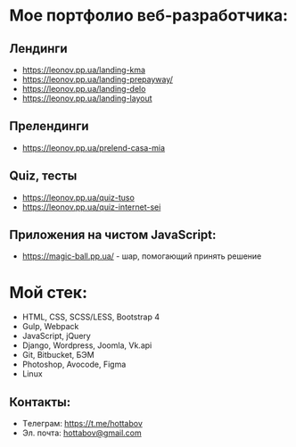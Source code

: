 # Мое портфолио веб-разработчика:

## Лендинги

- https://leonov.pp.ua/landing-kma
- https://leonov.pp.ua/landing-prepayway/
- https://leonov.pp.ua/landing-delo
- https://leonov.pp.ua/landing-layout

## Прелендинги
- https://leonov.pp.ua/prelend-casa-mia

## Quiz, тесты 
- https://leonov.pp.ua/quiz-tuso
- https://leonov.pp.ua/quiz-internet-sei

## Приложения на чистом JavaScript: 
- https://magic-ball.pp.ua/ - шар, помогающий принять решение

# Мой стек:

- HTML, CSS, SCSS/LESS, Bootstrap 4
- Gulp, Webpack
- JavaScript, jQuery
- Django, Wordpress, Joomla, Vk.api
- Git, Bitbucket, БЭМ
- Photoshop, Avocode, Figma
- Linux

## Контакты:

- Tелеграм: https://t.me/hottabov
- Эл. почта: hottabov@gmail.com

